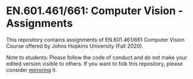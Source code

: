 # EN.601.461/661: Computer Vision - Assignments

This repository contains assignments of EN.601.461/661 Computer Vision Course offered by Johns Hopkins University (Fall 2020).

Note to students: Please follow the code of conduct and do not make your edited version visible to others. If you want to folk this repository, please consider [mirroring](https://docs.github.com/en/github/creating-cloning-and-archiving-repositories/duplicating-a-repository) it.
